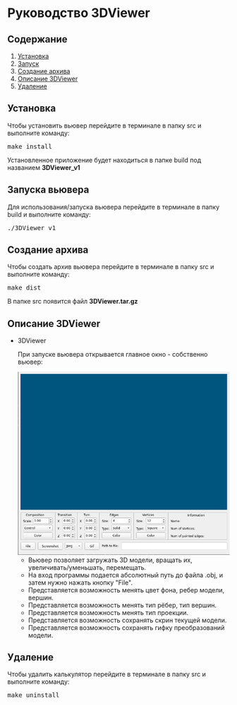 <!DOCTYPE html>
<html>

<body>
    <h1>Руководство 3DViewer</h1>
    <h2>Содержание</h2>
    <ol>
        <li><a name="1" href="#1-1">Установка</a></li>
        <li><a name="2" href="#2-2">Запуск</a></li>
        <li><a name="3" href="#3-3">Создание архива</a></li>
        <li><a name="4" href="#4-4">Описание 3DViewer</a></li>
        <li><a name="5" href="#5-5">Удаление</a></li>
    </ol>
    <h2><a name="1-1"></a>Установка</h2>
    <p>Чтобы установить вьювер перейдите в терминале в папку src и выполните команду:</p>
    <pre>make install</pre>
    <p>Установленное приложение будет находиться в папке build под названием <b>3DViewer_v1</b></p>
    <h2><a name="2-2"></a>Запуска вьювера</h2>
    <p>Для использования/запуска вьювера перейдите в терминале в папку build и выполните команду:</p>
    <pre>./3DViewer_v1</pre>
    <h2><a name="3-3"></a>Создание архива</h2>
    <p>Чтобы создать архив вьювера перейдите в терминале в папку src и выполните команду:</p>
    <pre>make dist</pre>
    <p>В папке src появится файл <b>3DViewer.tar.gz</b></p>
    <h2><a name="4-4"></a>Описание 3DViewer</h2>
    <ul>
        <li><a name="4-4-1"></a>3DViewer
            <p>При запуске вьювера открывается главное окно - собственно вьювер:</p>
            <img src="images/3DViewer.png">
            <ul>
                <li>Вьювер позволяет загружать 3D модели, вращать их, увеличивать/уменьшать, перемещать.</li>
                <li>На вход программы подается абсолютный путь до файла .obj, и затем нужно нажать кнопку "File".</li>
                <li>Представляется возможность менять цвет фона, ребер модели, вершин.</li>
                <li>Представляется возможность менять тип рёбер, тип вершин.</li>
                <li>Представляется возможность менять тип проекции.</li>
                <li>Представляется возможность сохранять скрин текущей модели.</li>
                <li>Представляется возможность сохранять гифку преобразований модели.</li>
            </ul>
        </li>
    </ul>
    <h2><a name="5-5"></a>Удаление</h2>
    <p>Чтобы удалить калькулятор перейдите в терминале в папку src и выполните команду:</p>
    <pre>make uninstall</pre>
</body>

</html>